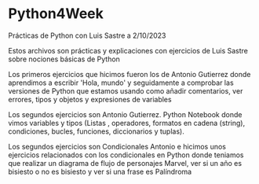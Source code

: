 # Python4Week
Prácticas de Python con Luis Sastre a 2/10/2023

Estos archivos son prácticas y explicaciones con ejercicios de Luis Sastre sobre nociones básicas de Python 

Los primeros ejercicios que hicimos fueron los de Antonio Gutierrez donde aprendimos a escribir 'Hola, mundo' y seguidamente a comprobar las versiones de Python que estamos usando
como añadir comentarios, ver errores, tipos y objetos y expresiones de variables

Los segundos ejercicios son Antonio Gutierrez. Python Notebook donde vimos variables y tipos (Listas , operadores, formatos en cadena (string), condiciones, bucles, funciones, diccionarios y 
tuplas).

Los segundos ejercicios son Condicionales Antonio e hicimos unos ejercicios relacionados con los condicionales en Python donde teniamos que realizar un diagrama de flujo de personajes Marvel,
ver si un año es bisiesto o no es bisiesto y ver si una frase es Palíndroma

